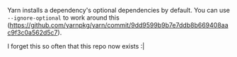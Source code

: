 Yarn installs a dependency's optional dependencies by default.  You can use `--ignore-optional` to work around this (https://github.com/yarnpkg/yarn/commit/9dd9599b9b7e7ddb8b669408aac9f3c0a562d5c7).

I forget this so often that this repo now exists :|
